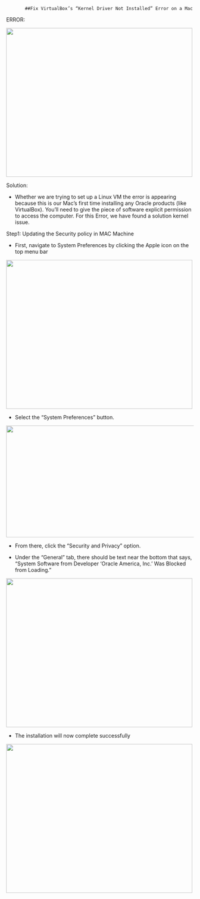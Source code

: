           ##Fix VirtualBox’s “Kernel Driver Not Installed” Error on a Mac


ERROR:
 
<img src="https://i.ibb.co/rp7b41J/image-0.png" width="500" height="400">

Solution:

-	Whether we are trying to set up a Linux VM the error is appearing because this is our Mac’s first time installing any Oracle products (like VirtualBox). You’ll need to give the piece of software explicit permission to access the computer. For this Error, we have found a solution kernel issue.


Step1: Updating the Security policy in MAC Machine

-	First, navigate to System Preferences by clicking the Apple icon on the top menu bar

<img src="https://i.ibb.co/wzw2Hkn/image-1.png" width="500" height="400">

-	Select the “System Preferences” button. 

<img src="https://i.ibb.co/BnByDw6/image-2.png" width="600" height="300">

-	From there, click the “Security and Privacy” option.

-	Under the “General” tab, there should be text near the bottom that says, “System Software from Developer ‘Oracle America, Inc.’ Was Blocked from Loading.”


<img src="https://i.ibb.co/Qj9XmxL/image-3.png" width="500" height="400">

-	The installation will now complete successfully

<img src="https://i.ibb.co/nD2Cdzk/image-4.png" width="500" height="400">
